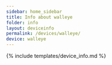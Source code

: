 ```yaml
---
sidebar: home_sidebar
title: Info about walleye
folder: info
layout: deviceinfo
permalink: /devices/walleye/
device: walleye
---
```

{% include templates/device_info.md %}

